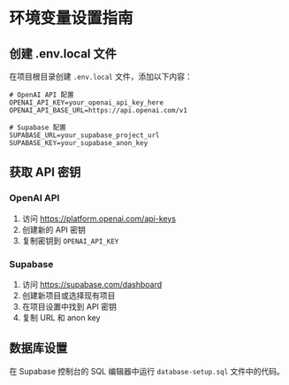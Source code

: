 # 环境变量设置指南

## 创建 .env.local 文件

在项目根目录创建 `.env.local` 文件，添加以下内容：

```env
# OpenAI API 配置
OPENAI_API_KEY=your_openai_api_key_here
OPENAI_API_BASE_URL=https://api.openai.com/v1

# Supabase 配置
SUPABASE_URL=your_supabase_project_url
SUPABASE_KEY=your_supabase_anon_key
```

## 获取 API 密钥

### OpenAI API
1. 访问 https://platform.openai.com/api-keys
2. 创建新的 API 密钥
3. 复制密钥到 `OPENAI_API_KEY`

### Supabase
1. 访问 https://supabase.com/dashboard
2. 创建新项目或选择现有项目
3. 在项目设置中找到 API 密钥
4. 复制 URL 和 anon key

## 数据库设置

在 Supabase 控制台的 SQL 编辑器中运行 `database-setup.sql` 文件中的代码。
